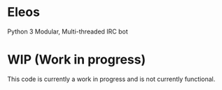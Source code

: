 # Eleos
Python 3 Modular, Multi-threaded IRC bot

# WIP (Work in progress)
This code is currently a work in progress and is not currently functional.
